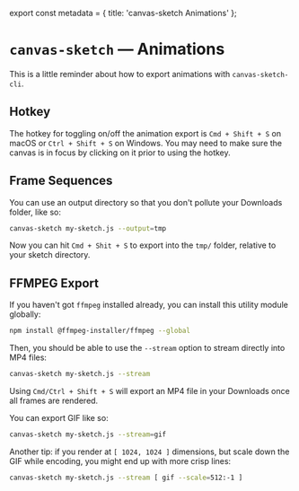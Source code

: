 export const metadata = {
  title: 'canvas-sketch Animations'
};

# `canvas-sketch` — Animations

This is a little reminder about how to export animations with `canvas-sketch-cli`.

## Hotkey

The hotkey for toggling on/off the animation export is `Cmd + Shift + S` on macOS or `Ctrl + Shift + S` on Windows. You may need to make sure the canvas is in focus by clicking on it prior to using the hotkey.

## Frame Sequences

You can use an output directory so that you don't pollute your Downloads folder, like so:

```sh
canvas-sketch my-sketch.js --output=tmp
```

Now you can hit `Cmd + Shit + S` to export into the `tmp/` folder, relative to your sketch directory.

## FFMPEG Export

If you haven't got `ffmpeg` installed already, you can install this utility module globally:

```sh
npm install @ffmpeg-installer/ffmpeg --global
```

Then, you should be able to use the `--stream` option to stream directly into MP4 files:

```sh
canvas-sketch my-sketch.js --stream
```

Using `Cmd/Ctrl + Shift + S` will export an MP4 file in your Downloads once all frames are rendered.

You can export GIF like so:

```sh
canvas-sketch my-sketch.js --stream=gif
```

Another tip: if you render at `[ 1024, 1024 ]` dimensions, but scale down the GIF while encoding, you might end up with more crisp lines:

```sh
canvas-sketch my-sketch.js --stream [ gif --scale=512:-1 ]
```